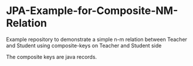 # JPA-Example-for-Composite-NM-Relation
Example repository to demonstrate a simple n-m relation between Teacher and Student using composite-keys on Teacher and Student side

The composite keys are java records.
